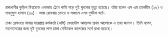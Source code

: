 রাজধানীর কুড়িল বিশ্বরোড এলাকায় ট্রেনে কাটা পড়ে দুই যুবকের মৃত্যু হয়েছে। তাঁরা হলেন এস এম তানজীম (২৬) ও মাহমুদুল হাসান (৩০)। আজ রোববার ভোরে ও সকালে এসব দুর্ঘটনা ঘটে।

ঢাকা রেলওয়ে থানার ভারপ্রাপ্ত কর্মকর্তা (ওসি) ফেরদৌস আহমেদ প্রথম আলোকে এ তথ্য জানান। তিনি বলেন, ময়নাতদন্তের জন্য দুই যুবকের লাশ ঢাকা মেডিকেল কলেজের মর্গে রাখা হয়েছে।
